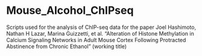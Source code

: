 # Mouse_Alcohol_ChIPseq
Scripts used for the analysis of ChIP-seq data for the paper Joel Hashimoto, Nathan H Lazar, Marina Guizzetti, et al. “Alteration of Histone Methylation in Calcium Signaling Networks in Adult Mouse Cortex Following Protracted Abstinence from Chronic Ethanol” (working title)
